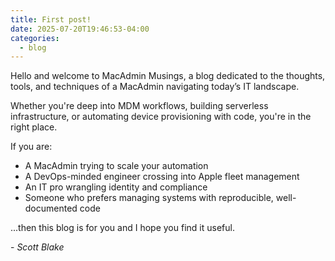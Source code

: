 ```yaml
---
title: First post!
date: 2025-07-20T19:46:53-04:00
categories:
  - blog
---
```


Hello and welcome to MacAdmin Musings, a blog dedicated to the thoughts, tools, and techniques of a MacAdmin navigating today’s IT landscape.

Whether you're deep into MDM workflows, building serverless infrastructure, or automating device provisioning with code, you're in the right place.

If you are:

- A MacAdmin trying to scale your automation
- A DevOps-minded engineer crossing into Apple fleet management
- An IT pro wrangling identity and compliance
- Someone who prefers managing systems with reproducible, well-documented code

...then this blog is for you and I hope you find it useful.

\- *Scott Blake*

